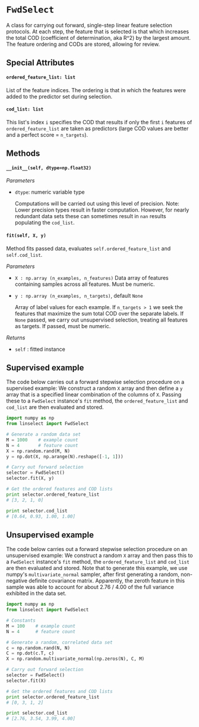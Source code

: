 # `FwdSelect` 

A class for carrying out forward, single-step linear feature selection
protocols.  At each step, the feature that is selected is that which increases
the total COD (coefficient of determination, aka R^2) by the largest amount.
The feature ordering and CODs are stored, allowing for review.

## Special Attributes
#### `ordered_feature_list: list`
  List of the feature indices.  The ordering is that in which the features
  were added to the predictor set during selection.

#### `cod_list: list`
  This list's index `i` specifies the COD that results if only the first `i`
  features of `ordered_feature_list` are taken as predictors (large COD
  values are better and a perfect score = `n_targets`).

## Methods
#### `__init__(self, dtype=np.float32)`

*Parameters*

 * `dtype`: numeric variable type

    Computations will be carried out using this level of precision. Note: Lower
    precision types result in faster computation. However, for nearly redundant
    data sets these can sometimes result in `nan` results populating the
    `cod_list`.

#### `fit(self, X, y)`
Method fits passed data, evaluates `self.ordered_feature_list` and
`self.cod_list`.
  
*Parameters*

 * `X : np.array (n_examples, n_features)`
    Data array of features containing samples across all features.  Must be
    numeric.
  
 * `y : np.array (n_examples, n_targets)`, default `None`
  
    Array of label values for each example. If `n_targets > 1` we seek the
    features that maximize the sum total COD over the separate labels.  If `None`
    passed, we carry out unsupervised selection, treating all features as targets.
    If passed, must be numeric.
  
*Returns*

 * `self` : fitted instance

## Supervised example
The code below carries out a forward stepwise selection procedure on a
supervised example:  We construct a random `X` array and then define a `y`
array that is a specified linear combination of the columns of `X`.  Passing
these to a `FwdSelect` instance's `fit` method, the `ordered_feature_list` and
`cod_list` are then evaluated and stored.

```python
import numpy as np
from linselect import FwdSelect

# Generate a random data set
M = 1000    # example count
N = 4       # feature count
X = np.random.rand(M, N)
y = np.dot(X, np.arange(N).reshape([-1, 1])) 

# Carry out forward selection
selector = FwdSelect()
selector.fit(X, y)

# Get the ordered features and COD lists
print selector.ordered_feature_list
# [3, 2, 1, 0]

print selector.cod_list
# [0.64, 0.93, 1.00, 1.00]
```

## Unsupervised example
The code below carries out a forward stepwise selection procedure on an
unsupervised example:  We construct a random `X` array and then pass this to a
`FwdSelect` instance's `fit` method, the `ordered_feature_list` and `cod_list`
are then evaluated and stored.  Note that to generate this example, we use
numpy's `multivariate_normal` sampler, after first generating a random,
non-negative definite covariance matrix.  Apparently, the zeroth feature in
this sample was able to account for about 2.76 / 4.00 of the full variance
exhibited in the data set.

```python
import numpy as np
from linselect import FwdSelect

# Constants
M = 100    # example count
N = 4      # feature count

# Generate a random, correlated data set
c = np.random.rand(N, N)
C = np.dot(c.T, c)
X = np.random.multivariate_normal(np.zeros(N), C, M)

# Carry out forward selection
selector = FwdSelect()
selector.fit(X)

# Get the ordered features and COD lists
print selector.ordered_feature_list
# [0, 3, 1, 2] 

print selector.cod_list
# [2.76, 3.54, 3.99, 4.00]
```
